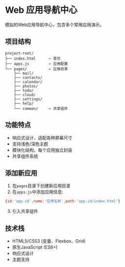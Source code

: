 # Web 应用导航中心

模拟的Web应用导航中心，包含多个常用应用演示。

## 项目结构

```
project-root/
├── index.html      ← 首页
├── apps.js         ← 应用配置
└── pages/          ← 应用目录
    ├── mail/
    ├── contacts/
    ├── calendar/
    ├── photos/
    ├── todo/
    ├── cloud/
    ├── settings/
    ├── help/
    └── common/     ← 共享组件
```

## 功能特点

- 响应式设计，适配各种屏幕尺寸
- 支持浅色/深色主题
- 模块化结构，每个应用独立封装
- 共享组件系统

## 添加新应用

1. 在`pages`目录下创建新应用目录
2. 在`apps.js`中添加应用信息:
```js
{id:'app-id',name:'应用名称',path:'app-id/index.html'}
```
3. 引入共享组件

## 技术栈

- HTML5/CSS3 (变量、Flexbox、Grid)
- 原生JavaScript (ES6+)
- 响应式设计
- 主题支持 